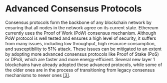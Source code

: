# Advanced Consensus Protocols

Consensus protocols form the backbone of any blockchain network by ensuring that all nodes in the network agree on its current state. Ethereum currently uses the Proof of Work (PoW) consensus mechanism. Although PoW protocol is well tested and ensures a high level of security, it suffers from many issues, including low throughput, high resource consumption, and susceptibility to 51% attack. These issues can be mitigated to an extent by adopting more advanced consensus protocols like Proof of Stake (PoS) or DPoS, which are faster and more energy-efficient. Several new layer 1 blockchains have already adopted these advanced protocols, while some of the older ones are in the process of transitioning from legacy consensus mechanisms to newer ones [\[3\]](../references.md#3-ozora-ogino.-proof-of-stake-pos-.-https-ethereum.org-en-developers-docs-consensus-mechanisms-pos-.).
